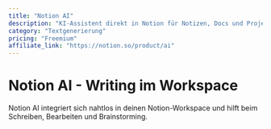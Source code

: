 ```yaml
---
title: "Notion AI"
description: "KI-Assistent direkt in Notion für Notizen, Docs und Projektmanagement"
category: "Textgenerierung"
pricing: "Freemium"
affiliate_link: "https://notion.so/product/ai"
---
```


# Notion AI - Writing im Workspace

Notion AI integriert sich nahtlos in deinen Notion-Workspace und hilft beim Schreiben, Bearbeiten und Brainstorming.
